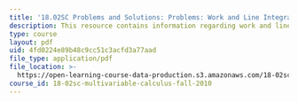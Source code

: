```yaml
---
title: '18.02SC Problems and Solutions: Problems: Work and Line Integrals'
description: This resource contains information regarding work and line integrals.
type: course
layout: pdf
uid: 4fd0224e89b48c9cc51c3acfd3a77aad
file_type: application/pdf
file_location: >-
  https://open-learning-course-data-production.s3.amazonaws.com/18-02sc-multivariable-calculus-fall-2010/4fd0224e89b48c9cc51c3acfd3a77aad_MIT18_02SC_pb_57_comb.pdf
course_id: 18-02sc-multivariable-calculus-fall-2010
---
```

